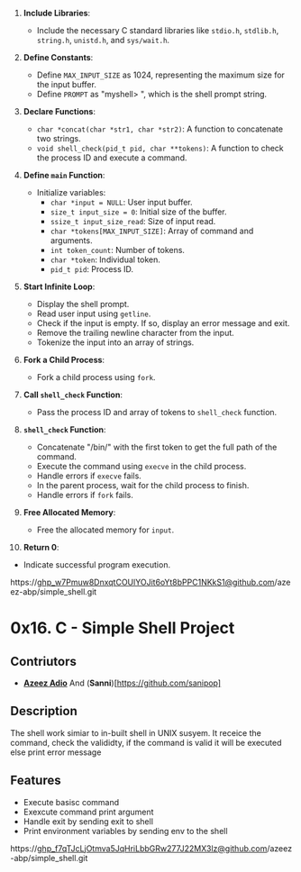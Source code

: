 1. **Include Libraries**:

   - Include the necessary C standard libraries like `stdio.h`, `stdlib.h`, `string.h`, `unistd.h`, and `sys/wait.h`.

2. **Define Constants**:

   - Define `MAX_INPUT_SIZE` as 1024, representing the maximum size for the input buffer.
   - Define `PROMPT` as "myshell> ", which is the shell prompt string.

3. **Declare Functions**:

   - `char *concat(char *str1, char *str2)`: A function to concatenate two strings.
   - `void shell_check(pid_t pid, char **tokens)`: A function to check the process ID and execute a command.

4. **Define `main` Function**:

   - Initialize variables:
     - `char *input = NULL`: User input buffer.
     - `size_t input_size = 0`: Initial size of the buffer.
     - `ssize_t input_size_read`: Size of input read.
     - `char *tokens[MAX_INPUT_SIZE]`: Array of command and arguments.
     - `int token_count`: Number of tokens.
     - `char *token`: Individual token.
     - `pid_t pid`: Process ID.

5. **Start Infinite Loop**:

   - Display the shell prompt.
   - Read user input using `getline`.
   - Check if the input is empty. If so, display an error message and exit.
   - Remove the trailing newline character from the input.
   - Tokenize the input into an array of strings.

6. **Fork a Child Process**:

   - Fork a child process using `fork`.

7. **Call `shell_check` Function**:

   - Pass the process ID and array of tokens to `shell_check` function.

8. **`shell_check` Function**:

   - Concatenate "/bin/" with the first token to get the full path of the command.
   - Execute the command using `execve` in the child process.
   - Handle errors if `execve` fails.
   - In the parent process, wait for the child process to finish.
   - Handle errors if `fork` fails.

9. **Free Allocated Memory**:

   - Free the allocated memory for `input`.

10. **Return 0**:

- Indicate successful program execution.

https://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@github.com/azeez-abp/simple_shell.git

# 0x16. C - Simple Shell Project

## Contriutors

- [**Azeez Adio**](https://github.com/azeez-abp/simple_shell) And (**Sanni**)[https://github.com/sanipop]

## Description

 <p>
        The shell work simiar to in-built shell in UNIX susyem. It receice the command, check the valididty, if the command is valid it will be executed else print error message
</p>

## Features

- Execute basisc command
- Exexcute command print argument
- Handle exit by sending exit to shell
- Print environment variables by sending env to the shell

https://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@github.com/azeez-abp/simple_shell.git
